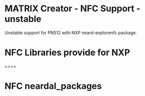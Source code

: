 # MATRIX Creator - NFC Support - unstable
Unstable support for PN512 with NXP neard-explorenfc package.

# NFC Libraries provide for NXP
====


# NFC neardal_packages
